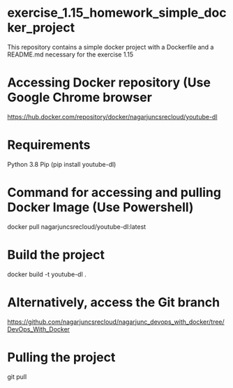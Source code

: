 # exercise_1.15_homework_simple_docker_project

This repository contains a simple docker project with a Dockerfile and a README.md necessary for the exercise 1.15

# Accessing Docker repository (Use Google Chrome browser

https://hub.docker.com/repository/docker/nagarjuncsrecloud/youtube-dl

# Requirements
Python 3.8
Pip (pip install youtube-dl)

# Command for accessing and pulling Docker Image (Use Powershell)

docker pull nagarjuncsrecloud/youtube-dl:latest

# Build the project

docker build -t youtube-dl .

# Alternatively, access the Git branch

https://github.com/nagarjuncsrecloud/nagarjunc_devops_with_docker/tree/DevOps_With_Docker

# Pulling the project

git pull 

